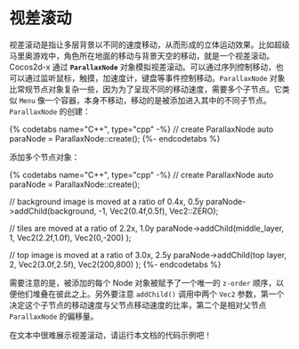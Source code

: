 # 视差滚动

视差滚动是指让多层背景以不同的速度移动，从而形成的立体运动效果。比如超级马里奥游戏中，角色所在地面的移动与背景天空的移动，就是一个视差滚动。Cocos2d-x 通过 __`ParallaxNode`__ 对象模拟视差滚动。可以通过序列控制移动，也可以通过监听鼠标，触摸，加速度计，键盘等事件控制移动。`ParallaxNode` 对象比常规节点对象复杂一些，因为为了呈现不同的移动速度，需要多个子节点。它类似 `Menu` 像一个容器，本身不移动，移动的是被添加进入其中的不同子节点。`ParallaxNode` 的创建：

{% codetabs name="C++", type="cpp" -%}
// create ParallaxNode
auto paraNode = ParallaxNode::create();
{%- endcodetabs %}

添加多个节点对象：

{% codetabs name="C++", type="cpp" -%}
// create ParallaxNode
auto paraNode = ParallaxNode::create();

// background image is moved at a ratio of 0.4x, 0.5y
paraNode->addChild(background, -1, Vec2(0.4f,0.5f), Vec2::ZERO);

// tiles are moved at a ratio of 2.2x, 1.0y
paraNode->addChild(middle_layer, 1, Vec2(2.2f,1.0f), Vec2(0,-200) );

// top image is moved at a ratio of 3.0x, 2.5y
paraNode->addChild(top layer, 2, Vec2(3.0f,2.5f), Vec2(200,800) );
{%- endcodetabs %}

需要注意的是，被添加的每个 Node 对象被赋予了一个唯一的 `z-order` 顺序，以便他们堆叠在彼此之上。另外要注意 `addChild()` 调用中两个 `Vec2` 参数，第一个决定这个子节点的移动速度与父节点移动速度的比率，第二个是相对父节点 `ParallaxNode` 的偏移量。

在文本中很难展示视差滚动，请运行本文档的代码示例吧！
